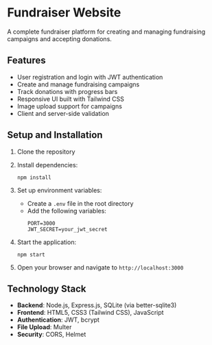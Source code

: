 # Fundraiser Website

A complete fundraiser platform for creating and managing fundraising campaigns and accepting donations.

## Features

- User registration and login with JWT authentication
- Create and manage fundraising campaigns
- Track donations with progress bars
- Responsive UI built with Tailwind CSS
- Image upload support for campaigns
- Client and server-side validation

## Setup and Installation

1. Clone the repository
2. Install dependencies:
   ```
   npm install
   ```
3. Set up environment variables:
   - Create a `.env` file in the root directory
   - Add the following variables:
     ```
     PORT=3000
     JWT_SECRET=your_jwt_secret
     ```

4. Start the application:
   ```
   npm start
   ```

5. Open your browser and navigate to `http://localhost:3000`

## Technology Stack

- **Backend**: Node.js, Express.js, SQLite (via better-sqlite3)
- **Frontend**: HTML5, CSS3 (Tailwind CSS), JavaScript
- **Authentication**: JWT, bcrypt
- **File Upload**: Multer
- **Security**: CORS, Helmet 